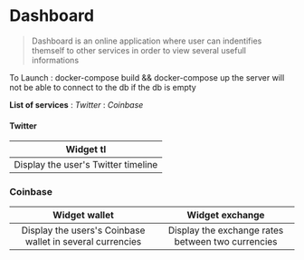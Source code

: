# Dashboard

> Dashboard is an online application where user can indentifies themself to other services
> in order to view several usefull informations

To Launch :
	docker-compose build && docker-compose up
	the server will not be able to connect to the db if the db is empty


__List of services__
: _Twitter_
: _Coinbase_

#### Twitter
| Widget tl                           |
|:-----------------------------------:|
| Display the user's Twitter timeline |

### Coinbase

| Widget wallet                                             | Widget exchange                                   |
|:---------------------------------------------------------:|:-------------------------------------------------:|
| Display the users's Coinbase wallet in several currencies | Display the exchange rates between two currencies |